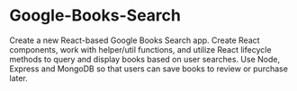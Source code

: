 # Google-Books-Search
Create a new React-based Google Books Search app. Create React components, work with helper/util functions, and utilize React lifecycle methods to query and display books based on user searches. Use Node, Express and MongoDB so that users can save books to review or purchase later.

